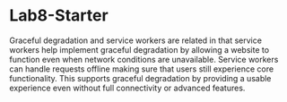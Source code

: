 # Lab8-Starter

Graceful degradation and service workers are related in that service workers help implement graceful degradation by allowing a website to function even when network conditions are unavailable. Service workers can handle requests offline making sure that users still experience core functionality. This supports graceful degradation by providing a usable experience even without full connectivity or advanced features.

